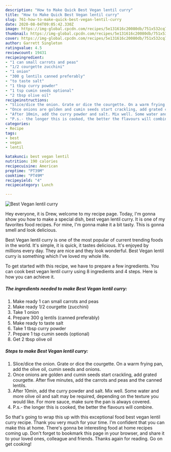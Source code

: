 ```yaml
---
description: "How to Make Quick Best Vegan lentil curry"
title: "How to Make Quick Best Vegan lentil curry"
slug: 761-how-to-make-quick-best-vegan-lentil-curry
date: 2020-08-04T09:05:42.330Z
image: https://img-global.cpcdn.com/recipes/5e131616c20080db/751x532cq70/best-vegan-lentil-curry-recipe-main-photo.jpg
thumbnail: https://img-global.cpcdn.com/recipes/5e131616c20080db/751x532cq70/best-vegan-lentil-curry-recipe-main-photo.jpg
cover: https://img-global.cpcdn.com/recipes/5e131616c20080db/751x532cq70/best-vegan-lentil-curry-recipe-main-photo.jpg
author: Garrett Singleton
ratingvalue: 4.5
reviewcount: 19431
recipeingredient:
- "1 can small carrots and peas"
- "1/2 courgette zucchini"
- "1 onion"
- "300 g lentils canned preferably"
- "to taste salt"
- "1 tbsp curry powder"
- "1 tsp cumin seeds optional"
- "2 tbsp olive oil"
recipeinstructions:
- "Slice/dice the onion. Grate or dice the courgette. On a warm frying pan, add the olive oil, cumin seeds and onions."
- "Once onions are golden and cumin seeds start crackling, add grated courgette. After five minutes, add the carrots and peas and the canned lentils."
- "After 10min, add the curry powder and salt. Mix well. Some water and more olive oil and salt may be required, depending on the texture you would like. For more sauce, make sure the pan is always covered."
- "P.s.- the longer this is cooked, the better the flavours will combine."
categories:
- Recipe
tags:
- best
- vegan
- lentil

katakunci: best vegan lentil 
nutrition: 190 calories
recipecuisine: American
preptime: "PT39M"
cooktime: "PT49M"
recipeyield: "4"
recipecategory: Lunch

---
```



![Best Vegan lentil curry](https://img-global.cpcdn.com/recipes/5e131616c20080db/751x532cq70/best-vegan-lentil-curry-recipe-main-photo.jpg)

Hey everyone, it is Drew, welcome to my recipe page. Today, I'm gonna show you how to make a special dish, best vegan lentil curry. It is one of my favorites food recipes. For mine, I'm gonna make it a bit tasty. This is gonna smell and look delicious.

Best Vegan lentil curry is one of the most popular of current trending foods in the world. It's simple, it is quick, it tastes delicious. It's enjoyed by millions every day. They are nice and they look wonderful. Best Vegan lentil curry is something which I've loved my whole life.




To get started with this recipe, we have to prepare a few ingredients. You can cook best vegan lentil curry using 8 ingredients and 4 steps. Here is how you can achieve it.

<!--inarticleads1-->

##### The ingredients needed to make Best Vegan lentil curry:

1. Make ready 1 can small carrots and peas
1. Make ready 1/2 courgette (zucchini)
1. Take 1 onion
1. Prepare 300 g lentils (canned preferably)
1. Make ready to taste salt
1. Take 1 tbsp curry powder
1. Prepare 1 tsp cumin seeds (optional)
1. Get 2 tbsp olive oil




<!--inarticleads2-->

##### Steps to make Best Vegan lentil curry:

1. Slice/dice the onion. Grate or dice the courgette. On a warm frying pan, add the olive oil, cumin seeds and onions.
1. Once onions are golden and cumin seeds start crackling, add grated courgette. After five minutes, add the carrots and peas and the canned lentils.
1. After 10min, add the curry powder and salt. Mix well. Some water and more olive oil and salt may be required, depending on the texture you would like. For more sauce, make sure the pan is always covered.
1. P.s.- the longer this is cooked, the better the flavours will combine.




So that's going to wrap this up with this exceptional food best vegan lentil curry recipe. Thank you very much for your time. I'm confident that you can make this at home. There's gonna be interesting food at home recipes coming up. Don't forget to bookmark this page in your browser, and share it to your loved ones, colleague and friends. Thanks again for reading. Go on get cooking!

